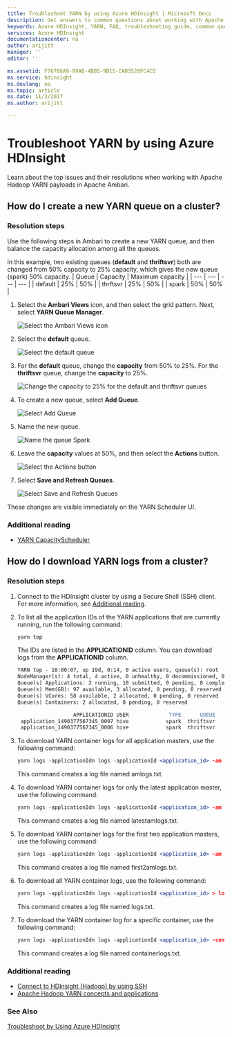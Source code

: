 ```yaml
---
title: Troubleshoot YARN by using Azure HDInsight | Microsoft Docs
description: Get answers to common questions about working with Apache Hadoop YARN and Azure HDInsight.
keywords: Azure HDInsight, YARN, FAQ, troubleshooting guide, common questions
services: Azure HDInsight
documentationcenter: na
author: arijitt
manager: ''
editor: ''

ms.assetid: F76786A9-99AB-4B85-9B15-CA03528FC4CD
ms.service: hdinsight
ms.devlang: na
ms.topic: article
ms.date: 11/2/2017
ms.author: arijitt

---
```


# Troubleshoot YARN by using Azure HDInsight

Learn about the top issues and their resolutions when working with Apache Hadoop YARN payloads in Apache Ambari.

## How do I create a new YARN queue on a cluster?


### Resolution steps 

Use the following steps in Ambari to create a new YARN queue, and then balance the capacity allocation among all the queues. 

In this example, two existing queues (**default** and **thriftsvr**) both are changed from 50% capacity to 25% capacity, which gives the new queue (spark) 50% capacity.
| Queue | Capacity | Maximum capacity |
| --- | --- | --- | --- |
| default | 25% | 50% |
| thrftsvr | 25% | 50% |
| spark | 50% | 50% |

1. Select the **Ambari Views** icon, and then select the grid pattern. Next, select **YARN Queue Manager**.

    ![Select the Ambari Views icon](media/hdinsight-troubleshoot-yarn/create-queue-1.png)
2. Select the **default** queue.

    ![Select the default queue](media/hdinsight-troubleshoot-yarn/create-queue-2.png)
3. For the **default** queue, change the **capacity** from 50% to 25%. For the **thriftsvr** queue, change the **capacity** to 25%.

    ![Change the capacity to 25% for the default and thriftsvr queues](media/hdinsight-troubleshoot-yarn/create-queue-3.png)
4. To create a new queue, select **Add Queue**.

    ![Select Add Queue](media/hdinsight-troubleshoot-yarn/create-queue-4.png)

5. Name the new queue.

    ![Name the queue Spark](media/hdinsight-troubleshoot-yarn/create-queue-5.png)  

6. Leave the **capacity** values at 50%, and then select the **Actions** button.

    ![Select the Actions button](media/hdinsight-troubleshoot-yarn/create-queue-6.png)  
7. Select **Save and Refresh Queues**.

    ![Select Save and Refresh Queues](media/hdinsight-troubleshoot-yarn/create-queue-7.png)  

These changes are visible immediately on the YARN Scheduler UI.

### Additional reading

- [YARN CapacityScheduler](https://hadoop.apache.org/docs/r2.7.2/hadoop-yarn/hadoop-yarn-site/CapacityScheduler.html)


## How do I download YARN logs from a cluster?


### Resolution steps 

1. Connect to the HDInsight cluster by using a Secure Shell (SSH) client. For more information, see [Additional reading](#additional-reading-2).

2. To list all the application IDs of the YARN applications that are currently running, run the following command:

    ```apache
    yarn top
    ```
    The IDs are listed in the **APPLICATIONID** column. You can download logs from the **APPLICATIONID** column.

    ```apache
    YARN top - 18:00:07, up 19d, 0:14, 0 active users, queue(s): root
    NodeManager(s): 4 total, 4 active, 0 unhealthy, 0 decommissioned, 0 lost, 0 rebooted
    Queue(s) Applications: 2 running, 10 submitted, 0 pending, 8 completed, 0 killed, 0 failed
    Queue(s) Mem(GB): 97 available, 3 allocated, 0 pending, 0 reserved
    Queue(s) VCores: 58 available, 2 allocated, 0 pending, 0 reserved
    Queue(s) Containers: 2 allocated, 0 pending, 0 reserved

                      APPLICATIONID USER             TYPE      QUEUE   #CONT  #RCONT  VCORES RVCORES     MEM    RMEM  VCORESECS    MEMSECS %PROGR       TIME NAME
     application_1490377567345_0007 hive            spark  thriftsvr       1       0       1       0      1G      0G    1628407    2442611  10.00   18:20:20 Thrift JDBC/ODBC Server
     application_1490377567345_0006 hive            spark  thriftsvr       1       0       1       0      1G      0G    1628430    2442645  10.00   18:20:20 Thrift JDBC/ODBC Server
    ```

3. To download YARN container logs for all application masters, use the following command:
   
    ```apache
    yarn logs -applicationIdn logs -applicationId <application_id> -am ALL > amlogs.txt
    ```

    This command creates a log file named amlogs.txt. 

4. To download YARN container logs for only the latest application master, use the following command:

    ```apache
    yarn logs -applicationIdn logs -applicationId <application_id> -am -1 > latestamlogs.txt
    ```

    This command creates a log file named latestamlogs.txt. 

4. To download YARN container logs for the first two application masters, use the following command:

    ```apache
    yarn logs -applicationIdn logs -applicationId <application_id> -am 1,2 > first2amlogs.txt 
    ```

    This command creates a log file named first2amlogs.txt. 

5. To download all YARN container logs, use the following command:

    ```apache
    yarn logs -applicationIdn logs -applicationId <application_id> > logs.txt
    ```

    This command creates a log file named logs.txt. 

6. To download the YARN container log for a specific container, use the following command:

    ```apache
    yarn logs -applicationIdn logs -applicationId <application_id> -containerId <container_id> > containerlogs.txt 
    ```

    This command creates a log file named containerlogs.txt.

### <a name="additional-reading-2"></a>Additional reading

- [Connect to HDInsight (Hadoop) by using SSH](https://docs.microsoft.com/azure/hdinsight/hdinsight-hadoop-linux-use-ssh-unix)
- [Apache Hadoop YARN concepts and applications](https://hortonworks.com/blog/apache-hadoop-yarn-concepts-and-applications/)


### See Also
[Troubleshoot by Using Azure HDInsight](hdinsight-troubleshoot-guide.md)







